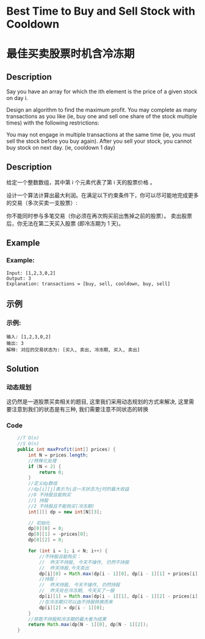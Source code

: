 # Best Time to Buy and Sell Stock with Cooldown
# 最佳买卖股票时机含冷冻期


## Description
Say you have an array for which the ith element is the price of a given stock on day i.

Design an algorithm to find the maximum profit. You may complete as many transactions as you like (ie, buy one and sell one share of the stock multiple times) with the following restrictions:

You may not engage in multiple transactions at the same time (ie, you must sell the stock before you buy again).
After you sell your stock, you cannot buy stock on next day. (ie, cooldown 1 day)


## Description
给定一个整数数组，其中第 i 个元素代表了第 i 天的股票价格 。​

设计一个算法计算出最大利润。在满足以下约束条件下，你可以尽可能地完成更多的交易（多次买卖一支股票）:

你不能同时参与多笔交易（你必须在再次购买前出售掉之前的股票）。
卖出股票后，你无法在第二天买入股票 (即冷冻期为 1 天)。


## Example
### Example:
    Input: [1,2,3,0,2]
    Output: 3 
    Explanation: transactions = [buy, sell, cooldown, buy, sell]


## 示例
### 示例:
    输入: [1,2,3,0,2]
    输出: 3 
    解释: 对应的交易状态为: [买入, 卖出, 冷冻期, 买入, 卖出]



## Solution
### 动态规划
这仍然是一道股票买卖相关的题目, 这里我们采用动态规划的方式来解决, 这里需要注意到我们的状态是有三种, 我们需要注意不同状态的转换

### Code

```java
    //T O(n)
    //S O(n)
    public int maxProfit(int[] prices) {
        int N = prices.length;
        //特殊化处理
        if (N < 2) {
            return 0;
        }
        //定义dp数组
        //dp[i][j]表示为i这一天状态为j时的最大收益
        //0 不持股且能购买
        //1 持股
        //2 不持股且不能购买(冷冻期)
        int[][] dp = new int[N][3];

        // 初始化
        dp[0][0] = 0;
        dp[0][1] = -prices[0];
        dp[0][2] = 0;

        for (int i = 1; i < N; i++) {
            //不持股且能购买：
            //  昨天不持股, 今天不操作, 仍然不持股
            //  昨天持股,今天卖出
            dp[i][0] = Math.max(dp[i - 1][0], dp[i - 1][1] + prices[i]);
            //持股：
            //  昨天持股, 今天不操作, 仍然持股
            //  昨天处在冷冻期, 今天买了一股
            dp[i][1] = Math.max(dp[i - 1][1], dp[i - 1][2] - prices[i]);
            //在冷冻期只可以由不持股转换而来
            dp[i][2] = dp[i - 1][0];
        }
        //获取不持股和冷冻期的最大者为结果
        return Math.max(dp[N - 1][0], dp[N - 1][2]);
    }
```